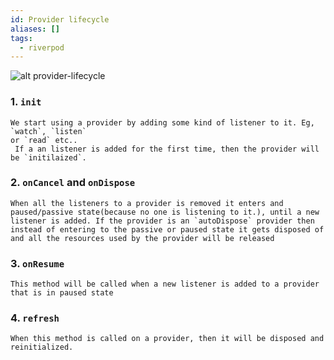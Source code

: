 ```yaml
---
id: Provider lifecycle
aliases: []
tags:
  - riverpod
---
```


![alt provider-lifecycle](https://miro.medium.com/v2/resize:fit:1100/format:webp/1*cjNno3XsK7pP3yKwyYL7gw.jpeg)

### 1. `init`

    We start using a provider by adding some kind of listener to it. Eg, `watch`, `listen`
    or `read` etc..
     If a an listener is added for the first time, then the provider will be `initilaized`.

### 2. `onCancel` and `onDispose`

    When all the listeners to a provider is removed it enters and paused/passive state(because no one is listening to it.), until a new listener is added. If the provider is an `autoDispose` provider then instead of entering to the passive or paused state it gets disposed of and all the resources used by the provider will be released

### 3. `onResume`

    This method will be called when a new listener is added to a provider that is in paused state

### 4. `refresh`

    When this method is called on a provider, then it will be disposed and reinitialized.
